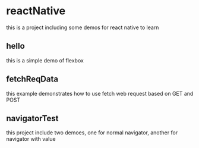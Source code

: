 reactNative
=======================
this is a project including some demos for react native to learn

hello
-----------------------
this is a simple demo of flexbox

fetchReqData
-----------------------
this example demonstrates  how to use fetch web request based on GET and POST

navigatorTest
-----------------------
this project include two demoes, one for normal navigator, another for navigator with value

